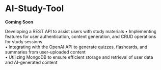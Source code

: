 # AI-Study-Tool

**Coming Soon**

Developing a REST API to assist users with study materials
• Implementing features for user authentication, content generation, and
CRUD operations for study sessions <br>
• Integrating with the OpenAI API to generate quizzes, flashcards, and
summaries from user-uploaded content<br>
• Utilizing MongoDB to ensure efficient storage and retrieval of user data
and AI-generated content
